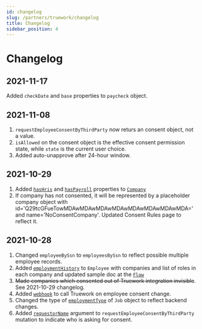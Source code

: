 ```yaml
---
id: changelog
slug: /partners/truework/changelog
title: Changelog
sidebar_position: 4
---
```



# Changelog

## 2021-11-17

Added `checkDate` and `base` properties to `paycheck` object.

## 2021-11-08

1. `requestEmployeeConsentByThirdParty` now returs an consent object, not a value.
2. `isAllowed` on the consent object is the effective consent permission state, while `state` is the current user choice.
3. Added auto-unapprove after 24-hour window.

## 2021-10-29

1. Added [`hasHris`](/docs/partners/truework/objects/company#hashris-boolean) and [`hasPayroll`](/docs/partners/truework/objects/company#haspayroll-boolean) properties to [`Company`](/docs/partners/truework/objects/company)
2. If company has not consented, it will be represented by a placeholder company object with id='Q29tcGFueTowMDAwMDAwMDAwMDAwMDAwMDAwMDAwMDA=' and name='NoConsentCompany'. Updated Consent Rules page to reflect it.

## 2021-10-28

1. Changed `employeeBySsn` to `employeesBySsn` to reflect possible multiple employee records.
2. Added [`employmentHistory`](/docs/partners/truework/objects/employee#employmenthistory-employmenthistoryrecord) to `Employee` with companies and list of roles in each company and updated sample doc at the [`Flow`](/docs/partners/truework/flows)
3. ~~Made companies which consented out of Truework integration invisible~~. See 2021-10-29 changelog.
4. Added [`webhook`](/docs/partners/truework/webhook) to call Truework on employee consent change. 
5. Changed the type of [`employmentType`](/docs/partners/truework/objects/job#employmenttype-companyemploymenttype) of `Job` object to reflect backend changes.
6. Added [`requestorName`](/docs/partners/truework/mutations/request-employee-consent-by-third-party#requestorname-string) argument to `requestEmployeeConsentByThirdParty` mutation to indicate who is asking for consent.


